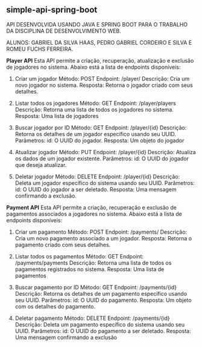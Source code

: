 ## simple-api-spring-boot

API DESENVOLVIDA USANDO JAVA E SPRING BOOT PARA O TRABALHO DA DISCIPLINA DE DESENVOLVIMENTO WEB.

ALUNOS: GABRIEL DA SILVA HAAS, PEDRO GABRIEL CORDEIRO E SILVA E ROMEU FUCHS FERREIRA.


**Player API**
Esta API permite a criação, recuperação, atualização e exclusão de jogadores no sistema. Abaixo está a lista de endpoints disponíveis:

1. Criar um jogador
Método: POST
Endpoint: /player/
Descrição: Cria um novo jogador no sistema.
Resposta: Retorna o jogador criado com seus detalhes.


2. Listar todos os jogadores
Método: GET
Endpoint: /player/players
Descrição: Retorna uma lista de todos os jogadores no sistema.
Resposta: Uma lista de jogadores


4. Buscar jogador por ID
Método: GET
Endpoint: /player/{id}
Descrição: Retorna os detalhes de um jogador específico usando seu UUID.
Parâmetros:
id: O UUID do jogador.
Resposta: Um objeto do jogador


5. Atualizar jogador
Método: PUT
Endpoint: /player/{id}
Descrição: Atualiza os dados de um jogador existente.
Parâmetros:
id: O UUID do jogador que deseja atualizar.


6. Deletar jogador
Método: DELETE
Endpoint: /player/{id}
Descrição: Deleta um jogador específico do sistema usando seu UUID.
Parâmetros:
id: O UUID do jogador a ser deletado.
Resposta: Uma mensagem confirmando a exclusão.




**Payment API**
Esta API permite a criação, recuperação e exclusão de pagamentos associados a jogadores no sistema. Abaixo está a lista de endpoints disponíveis:

1. Criar um pagamento
Método: POST
Endpoint: /payments/
Descrição: Cria um novo pagamento associado a um jogador.
Resposta: Retorna o pagamento criado com seus detalhes.


2. Listar todos os pagamentos
Método: GET
Endpoint: /payments/payments
Descrição: Retorna uma lista de todos os pagamentos registrados no sistema.
Resposta: Uma lista de pagamentos


3. Buscar pagamento por ID
Método: GET
Endpoint: /payments/{id}
Descrição: Retorna os detalhes de um pagamento específico usando seu UUID.
Parâmetros:
id: O UUID do pagamento.
Resposta: Um objeto com os detalhes do pagamento.


4. Deletar pagamento
Método: DELETE
Endpoint: /payments/{id}
Descrição: Deleta um pagamento específico do sistema usando seu UUID.
Parâmetros:
id: O UUID do pagamento a ser deletado.
Resposta: Uma mensagem confirmando a exclusão








